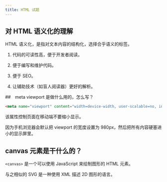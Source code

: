 ```yaml
---
title: HTML 试题
---
```


## 对 HTML 语义化的理解

HTML 语义化，是指对文本内容的结构化，选择合乎语义的标签。

1. 代码的可读性高，便于开发者阅读。

2. 便于编写和维护代码。

3. 便于 SEO。

3. 让辅助技术（如盲人阅读器）更好的解析。

##　meta viewport 是做什么用的，怎么写？

```html
<meta name="viewport" content="width=device-width, user-scalable=no, initial-scale=1.0, maximum-scale=1.0, minimum-scale=1.0">
```

该属性控制页面在移动端不要缩小显示。

因为手机浏览器会默认把 viewport 的宽度设置为 980px，然后把所有内容硬塞进小的显示屏里。

## canvas 元素是干什么的？

`<canvas>` 是一个可以使用 JavaScript 来绘制图形的 HTML 元素。

与之相似的 SVG 是一种使用 XML 描述 2D 图形的语言。
